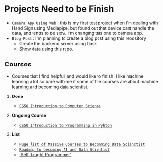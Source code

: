 # Projects Need to be Finish
- `Camera App Using Web` : this is my first test project when i'm dealing with Hand Sign using Mediapipe, but found out that device cant handle the data, and tends to be slow. I'm changing this one to camera app.
- `Blog-Post` : I'm planning to create a blog post using this repository
    - Create the backend server using flask
    - Show data using this repo.

## Courses
- Courses that I find helpfull and would like to finish. I like machine learning a lot so bare with me if some of the courses are about machine learning and becoming data scientist.

1. **Done**
    - [`CS50 Introduction to Computer Science`](https://pll.harvard.edu/course/cs50-introduction-computer-science)
      
2. **Ongoing Course**
   - [`CS50 Introduction to Programming in Pyhton`](https://cs50.harvard.edu/python)
     
3. **List**
   - [`Huge list of Massive Courses to Becomming Data Scienctist`](https://www.kaggle.com/learn)
   - [`Roadmap to becoming AI and Data Scientist`](https://roadmap.sh/ai-data-scientist)
   - ['Self Taught Programmer'](https://www.youtube.com/watch?v=Hb9LBqnXKvo)
